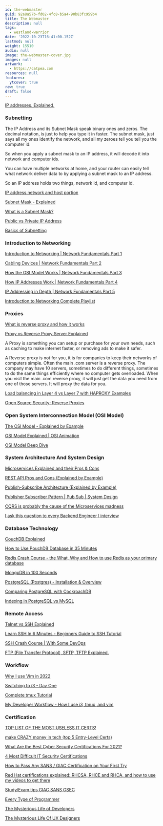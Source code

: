 ```yaml
---
id: the-webmaster
guid: 92a8a57b-fd02-4fc8-b5a4-90b83fc959b4
title: The Webmaster
description: null
tags:
  - westland-warrior
date: '2022-10-23T16:41:00.152Z'
lastmod: null
weight: 15510
audio: null
image: the-webmaster-cover.jpg
images: null
artwork:
  - https://catpea.com
resources: null
features:
  ytcover: true
raw: true
draft: false
---
```


[IP addresses. Explained.](https://www.youtube.com/watch?v=7_-qWlvQQtY "Play Video")

### Subnetting

The IP Address and its Subnet Mask speak binary ones and zeros. The decimal notation, is just to help you type it in faster.
The subnet mask, just says all my ones identify the network, and all my zeroes tell you tell you the computer id.

So when you apply a subnet mask to an IP address, it will decode it into network and computer ids.

You can have multiple networks at home, and your router can easily tell what network deliver data to by applying a subnet mask to an IP address.

So an IP address holds two things, network id, and computer id.

[IP address network and host portion](https://www.youtube.com/watch?v=eHV1aOnu7oM "Play Video")

[Subnet Mask - Explained](https://www.youtube.com/watch?v=s_Ntt6eTn94 "Play Video")

[What is a Subnet Mask?](https://www.youtube.com/watch?v=oZGZRtaGyG8 "Play Video")

[Public vs Private IP Address](https://www.youtube.com/watch?v=po8ZFG0Xc4Q "Play Video")

[Basics of Subnetting](https://www.youtube.com/watch?v=q7wNcYliJ1Q "Play Video")

### Introduction to Networking

[Introduction to Networking | Network Fundamentals Part 1](https://www.youtube.com/watch?v=cNwEVYkx2Kk "Play Video")

[Cabling Devices | Network Fundamentals Part 2](https://www.youtube.com/watch?v=Ud8UeNgdaz4 "Play Video")

[How the OSI Model Works | Network Fundamentals Part 3](https://www.youtube.com/watch?v=y9PG-_ZNbWg "Play Video")

[How IP Addresses Work | Network Fundamentals Part 4](https://www.youtube.com/watch?v=v8aYhOxZuNg "Play Video")

[IP Addressing in Depth | Network Fundamentals Part 5](https://www.youtube.com/watch?v=Tnjdk08z3HM "Play Video")

[Introduction to Networking Complete Playlist](https://www.youtube.com/watch?v=cNwEVYkx2Kk&list=PLDQaRcbiSnqF5U8ffMgZzS7fq1rHUI3Q8)

### Proxies

[What is reverse proxy and how it works](https://www.youtube.com/watch?v=MYubx9GmK1Q&t=44 "Play Video")

[Proxy vs Reverse Proxy Server Explained](https://www.youtube.com/watch?v=SqqrOspasag "Play Video")

A Proxy is something you can setup or purchase for your own needs, such as caching to make internet faster, or removing ads to make it safer.

A Reverse proxy is not for you, it is for companies to keep their networks of computers simple. Often the main .com server is a reverse proxy. The company may have 10 servers, sometimes to do different things, sometimes to do the same things efficiently where no computer gets overloaded. When you visit the main .com reverse proxy, it will just get the data you need from one of those servers. It will proxy the data for you.

[Load balancing in Layer 4 vs Layer 7 with HAPROXY Examples](https://www.youtube.com/watch?v=aKMLgFVxZYk "Play Video")

[Open Source Security: Reverse Proxies](https://www.youtube.com/watch?v=2fL8Otb9mTE "Play Video")

### Open System Interconnection Model (OSI Model)

[The OSI Model - Explained by Example](https://www.youtube.com/watch?v=7IS7gigunyI "Play Video")

[OSI Model Explained | OSI Animation](https://www.youtube.com/watch?v=vv4y_uOneC0 "Play Video")

[OSI Model Deep Dive](https://www.youtube.com/watch?v=oVVlMqsLdro "Play Video")

### System Architecture And System Design

[Microservices Explained and their Pros & Cons](https://www.youtube.com/watch?v=T-m7ZFxeg1A "Play Video")

[REST API Pros and Cons (Explained by Example)](https://www.youtube.com/watch?v=M3XQ6yEC51Q "Play Video")

[Publish-Subscribe Architecture (Explained by Example)](https://www.youtube.com/watch?v=O1PgqUqZKTA "Play Video")

[Publisher Subscriber Pattern | Pub Sub | System Design](https://www.youtube.com/watch?v=algmP8MGeL4 "Play Video")

[CQRS is probably the cause of the Microservices madness](https://www.youtube.com/watch?v=DQ3D_mplIgY "Play Video")

[I ask this question to every Backend Engineer I interview](https://www.youtube.com/watch?v=bDIB2eIzIC8 "Play Video")

### Database Technology

[CouchDB Explained](https://www.youtube.com/watch?v=aOE90VAVOcU "Play Video")

[How to Use PouchDB Database in 35 Minutes](https://www.youtube.com/watch?v=V6X-JrRHAvY "Play Video")

[Redis Crash Course - the What, Why and How to use Redis as your primary database](https://www.youtube.com/watch?v=OqCK95AS-YE "Play Video")

[MongoDB in 100 Seconds](https://www.youtube.com/watch?v=-bt_y4Loofg "Play Video")

[PostgreSQL (Postgres) - Installation & Overview](https://www.youtube.com/watch?v=fZQI7nBu32M "Play Video")

[Comparing PostgreSQL with CockroachDB](https://www.youtube.com/watch?v=VovUiQJJvKk "Play Video")

[Indexing in PostgreSQL vs MySQL](https://www.youtube.com/watch?v=T9n_-_oLrbM "Play Video")

### Remote Access

[Telnet vs SSH Explained](https://www.youtube.com/watch?v=tZop-zjYkrU "Play Video")

[Learn SSH In 6 Minutes - Beginners Guide to SSH Tutorial](https://www.youtube.com/watch?v=v45p_kJV9i4 "Play Video")

[SSH Crash Course | With Some DevOps](https://www.youtube.com/watch?v=hQWRp-FdTpc "Play Video")

[FTP (File Transfer Protocol), SFTP, TFTP Explained.](https://www.youtube.com/watch?v=tOj8MSEIbfA "Play Video")

### Workflow

[Why I use Vim in 2022](https://www.youtube.com/watch?v=D4YTJ2W5q4Y "Play Video")

[Switching to i3 - Day One](https://www.youtube.com/watch?v=1tAFXThjzsY "Play Video")

[Complete tmux Tutorial](https://www.youtube.com/watch?v=Yl7NFenTgIo "Play Video")

[My Developer Workflow - How I use i3, tmux, and vim](https://www.youtube.com/watch?v=bdumjiHabhQ "Play Video")

### Certification

[TOP LIST OF THE MOST USELESS IT CERTS!](https://www.youtube.com/watch?v=wiB1IyLW-dc "Play Video")

[make CRAZY money in tech (top 5 Entry-Level Certs)](https://www.youtube.com/watch?v=W2tTsjkX76o "Play Video")

[What Are the Best Cyber Security Certifications For 2021?](https://www.youtube.com/watch?v=WyLt8gBYlwQ "Play Video")

[4 Most Difficult IT Security Certifications](https://www.youtube.com/watch?v=cWlVxMu2AJM "Play Video")

[How to Pass Any SANS / GIAC Certification on Your First Try](https://www.youtube.com/watch?v=LBGgLbiQ9lM "Play Video")

[Red Hat certifications explained: RHCSA, RHCE and RHCA, and how to use my videos to get there](https://www.youtube.com/watch?v=q_tCStK997c "Play Video")

[Study/Exam tips GIAC SANS GSEC](https://www.youtube.com/watch?v=8Lr3ahLaPmE "Play Video")

[Every Type of Programmer](https://www.youtube.com/watch?v=ttcflCFd5B8 "Play Video")

[The Mysterious Life of Developers](https://www.youtube.com/watch?v=ocwnns57cYQ "Play Video")

[The Mysterious Life Of UX Designers](https://www.youtube.com/watch?v=gfHcnig8Lo4 "Play Video")
